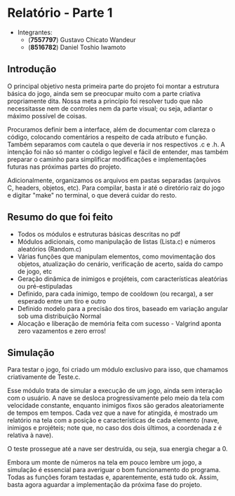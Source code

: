 Relatório - Parte 1
===================

  - Integrantes:
    - (**7557797**) Gustavo Chicato Wandeur
    - (**8516782**) Daniel Toshio Iwamoto

Introdução
----------
  O principal objetivo nesta primeira parte do projeto foi montar a estrutura básica do jogo, ainda sem se preocupar muito com a parte criativa propriamente dita. Nossa meta a princípio foi resolver tudo que não necessitasse nem de controles nem da parte visual; ou seja, adiantar o máximo possível de coisas.
  
  Procuramos definir bem a interface, além de documentar com clareza o código, colocando comentários a respeito de cada atributo e função. Também separamos com cautela o que deveria ir nos respectivos .c e .h. A intenção foi não só manter o código legível e fácil de entender, mas também preparar o caminho para simplificar modificações e implementações futuras nas próximas partes do projeto.
  
  Adicionalmente, organizamos os arquivos em pastas separadas (arquivos C, headers, objetos, etc). Para compilar, basta ir até o diretório raiz do jogo e digitar "make" no terminal, o que deverá cuidar do resto.
  
Resumo do que foi feito
-----------------------
  - Todos os módulos e estruturas básicas descritas no pdf
  - Módulos adicionais, como manipulação de listas (Lista.c) e números aleatórios (Random.c)
  - Várias funções que manipulam elementos, como movimentação dos objetos, atualização do cenário, verificação de acerto, saída do campo de jogo, etc
  - Geração dinâmica de inimigos e projéteis, com características aleatórias ou pré-estipuladas
  - Definido, para cada inimigo, tempo de cooldown (ou recarga), a ser esperado entre um tiro e outro
  - Definido modelo para a precisão dos tiros, baseado em variação angular sob uma distribuição Normal
  - Alocação e liberação de memória feita com sucesso - Valgrind aponta zero vazamentos e zero erros!

Simulação
---------
  Para testar o jogo, foi criado um módulo exclusivo para isso, que chamamos criativamente de Teste.c.
  
  Esse módulo trata de simular a execução de um jogo, ainda sem interação com o usuário. A nave se desloca progressivamente pelo meio da tela com velocidade constante, enquanto inimigos fixos são gerados aleatoriamente de tempos em tempos. Cada vez que a nave for atingida, é mostrado um relatório na tela com a posição e características de cada elemento (nave, inimigos e projéteis; note que, no caso dos dois últimos, a coordenada z é relativa à nave).
  
  O teste prossegue até a nave ser destruída, ou seja, sua energia chegar a 0.
  
  Embora um monte de números na tela em pouco lembre um jogo, a simulação é essencial para averiguar o bom funcionamento do programa. Todas as funções foram testadas e, aparentemente, está tudo ok. Assim, basta agora aguardar a implementação da próxima fase do projeto.

